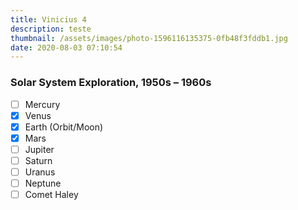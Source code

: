 ```yaml
---
title: Vinicius 4
description: teste
thumbnail: /assets/images/photo-1596116135375-0fb48f3fddb1.jpg
date: 2020-08-03 07:10:54
---
```

### Solar System Exploration, 1950s – 1960s

- [ ] Mercury
- [x] Venus
- [x] Earth (Orbit/Moon)
- [x] Mars
- [ ] Jupiter
- [ ] Saturn
- [ ] Uranus
- [ ] Neptune
- [ ] Comet Haley